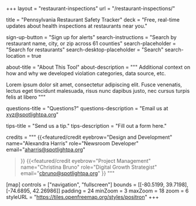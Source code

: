 +++
layout = "restaurant-inspections"
url = "/restaurant-inspections/"

title = "Pennsylvania Restaurant Safety Tracker"
deck = "Free, real-time updates about health inspections at restaurants near you."

sign-up-button = "Sign up for alerts"
search-instructions = "Search by restaurant name, city, or zip across 61 counties"
search-placeholder = "Search for restaurants"
search-desktop-placeholder = "Search"
search-location = true

about-title = "About This Tool"
about-description = """
Additional context on how and why we developed violation categories, data source, etc.

Lorem ipsum dolor sit amet, consectetur adipiscing elit. Fusce venenatis, lectus eget tincidunt malesuada, risus nunc dapibus justo, nec cursus turpis felis at libero
"""

questions-title = "Questions?"
questions-description = "Email us at xyz@spotlightpa.org"

tips-title = "Send us a tip."
tips-description = "Fill out a form here."

credits = """
{{<featured/credit
    eyebrow="Design and Development"
    name="Alexandra Harris"
    role="Newsroom Developer"
    email="aharris@spotlightpa.org"
>}}
{{<featured/credit
    eyebrow="Project Management"
    name="Christina Bruno"
    role="Digital Growth Strategist"
    email="cbruno@spotlightpa.org"
>}}
"""

[map]
controls = ["navigation", "fullscreen"]
bounds = [[-80.5199, 39.7198], [-74.6895, 42.26986]]
padding = 24
minZoom = 3
maxZoom = 18
zoom = 6
styleURL = "https://tiles.openfreemap.org/styles/positron"
+++